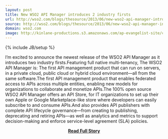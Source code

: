 ```yaml
---
layout: post
title: New WSO2 API Manager introduces 2 industry firsts
url: http://wso2.com/blogs/thesource/2013/06/new-wso2-api-manager-introduces-2-industry-firsts/
source: http://wso2.com/blogs/thesource/2013/06/new-wso2-api-manager-introduces-2-industry-firsts/
domain: wso2.com
image: http://kinlane-productions.s3.amazonaws.com/ap-evangelist-site/curated/screenshots/9599_wso2_com.png
---
```

{% include JB/setup %}<p>I’m excited to announce the newest release of the WSO2 API Manager as it introduces two industry firsts.Featuring full native multi-tenancy, The WSO2 API Manager is: The first API management product that can run on servers, in a private cloud, public cloud or hybrid cloud environment—all from the same software.The first API management product that enables federated access to APIs across multiple entities, enabling new models for organizations to collaborate and monetize APIs.The 100% open source WSO2 API Manager offers an API Store, for IT organizations to set up their own Apple or Google Marketplace-like store where developers can easily subscribe to and consume APIs.And also provides API publishers with complete API lifecycle governance—from creating to publishing, deprecating and retiring APIs—as well as analytics and metrics to support decision-making and enforce service-level agreement (SLA) policies.</p>
<center><p><a href="http://wso2.com/blogs/thesource/2013/06/new-wso2-api-manager-introduces-2-industry-firsts/" style='padding:25px; font-sze:18px; font-weight: bold;'>Read Full Story</a></p></center>
